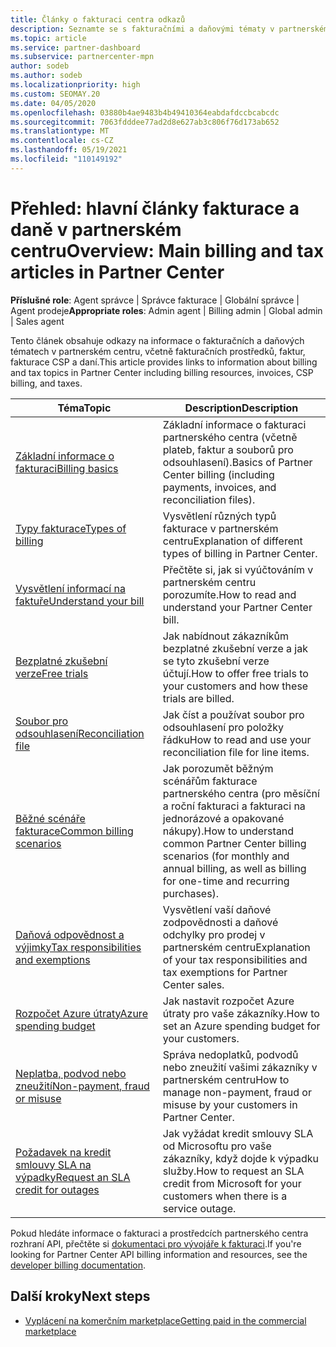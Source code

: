 ```yaml
---
title: Články o fakturaci centra odkazů
description: Seznamte se s fakturačními a daňovými tématy v partnerském centru. Informace zahrnují fakturační prostředky, faktury, fakturace CSP a daně.
ms.topic: article
ms.service: partner-dashboard
ms.subservice: partnercenter-mpn
author: sodeb
ms.author: sodeb
ms.localizationpriority: high
ms.custom: SEOMAY.20
ms.date: 04/05/2020
ms.openlocfilehash: 03880b4ae9483b4b49410364eabdafdccbcabcdc
ms.sourcegitcommit: 7063fdddee77ad2d8e627ab3c806f76d173ab652
ms.translationtype: MT
ms.contentlocale: cs-CZ
ms.lasthandoff: 05/19/2021
ms.locfileid: "110149192"
---
```

# <a name="overview-main-billing-and-tax-articles-in-partner-center"></a><span data-ttu-id="ca080-104">Přehled: hlavní články fakturace a daně v partnerském centru</span><span class="sxs-lookup"><span data-stu-id="ca080-104">Overview: Main billing and tax articles in Partner Center</span></span>

<span data-ttu-id="ca080-105">**Příslušné role**: Agent správce | Správce fakturace | Globální správce | Agent prodeje</span><span class="sxs-lookup"><span data-stu-id="ca080-105">**Appropriate roles**: Admin agent | Billing admin | Global admin | Sales agent</span></span>

<span data-ttu-id="ca080-106">Tento článek obsahuje odkazy na informace o fakturačních a daňových tématech v partnerském centru, včetně fakturačních prostředků, faktur, fakturace CSP a daní.</span><span class="sxs-lookup"><span data-stu-id="ca080-106">This article provides links to information about billing and tax topics in Partner Center including billing resources, invoices, CSP billing, and taxes.</span></span>


| <span data-ttu-id="ca080-107">Téma</span><span class="sxs-lookup"><span data-stu-id="ca080-107">Topic</span></span> | <span data-ttu-id="ca080-108">Description</span><span class="sxs-lookup"><span data-stu-id="ca080-108">Description</span></span> |
| ----- | ----------- |
| [<span data-ttu-id="ca080-109">Základní informace o fakturaci</span><span class="sxs-lookup"><span data-stu-id="ca080-109">Billing basics</span></span>](billing-basics.md) | <span data-ttu-id="ca080-110">Základní informace o fakturaci partnerského centra (včetně plateb, faktur a souborů pro odsouhlasení).</span><span class="sxs-lookup"><span data-stu-id="ca080-110">Basics of Partner Center billing (including payments, invoices, and reconciliation files).</span></span> |
| [<span data-ttu-id="ca080-111">Typy fakturace</span><span class="sxs-lookup"><span data-stu-id="ca080-111">Types of billing</span></span>](./billing-basics.md) | <span data-ttu-id="ca080-112">Vysvětlení různých typů fakturace v partnerském centru</span><span class="sxs-lookup"><span data-stu-id="ca080-112">Explanation of different types of billing in Partner Center.</span></span> |
| [<span data-ttu-id="ca080-113">Vysvětlení informací na faktuře</span><span class="sxs-lookup"><span data-stu-id="ca080-113">Understand your bill</span></span>](read-your-bill.md) | <span data-ttu-id="ca080-114">Přečtěte si, jak si vyúčtováním v partnerském centru porozumíte.</span><span class="sxs-lookup"><span data-stu-id="ca080-114">How to read and understand your Partner Center bill.</span></span> |
| [<span data-ttu-id="ca080-115">Bezplatné zkušební verze</span><span class="sxs-lookup"><span data-stu-id="ca080-115">Free trials</span></span>](offer-your-customers-trials-of-microsoft-products.md) | <span data-ttu-id="ca080-116">Jak nabídnout zákazníkům bezplatné zkušební verze a jak se tyto zkušební verze účtují.</span><span class="sxs-lookup"><span data-stu-id="ca080-116">How to offer free trials to your customers and how these trials are billed.</span></span> |
| [<span data-ttu-id="ca080-117">Soubor pro odsouhlasení</span><span class="sxs-lookup"><span data-stu-id="ca080-117">Reconciliation file</span></span>](use-the-reconciliation-files.md) | <span data-ttu-id="ca080-118">Jak číst a používat soubor pro odsouhlasení pro položky řádku</span><span class="sxs-lookup"><span data-stu-id="ca080-118">How to read and use your reconciliation file for line items.</span></span> |
| [<span data-ttu-id="ca080-119">Běžné scénáře fakturace</span><span class="sxs-lookup"><span data-stu-id="ca080-119">Common billing scenarios</span></span>](common-billing-scenarios.md) | <span data-ttu-id="ca080-120">Jak porozumět běžným scénářům fakturace partnerského centra (pro měsíční a roční fakturaci a fakturaci na jednorázové a opakované nákupy).</span><span class="sxs-lookup"><span data-stu-id="ca080-120">How to understand common Partner Center billing scenarios (for monthly and annual billing, as well as billing for one-time and recurring purchases).</span></span> |
| [<span data-ttu-id="ca080-121">Daňová odpovědnost a výjimky</span><span class="sxs-lookup"><span data-stu-id="ca080-121">Tax responsibilities and exemptions</span></span>](tax-and-tax-exemptions.md) | <span data-ttu-id="ca080-122">Vysvětlení vaší daňové zodpovědnosti a daňové odchylky pro prodej v partnerském centru</span><span class="sxs-lookup"><span data-stu-id="ca080-122">Explanation of your tax responsibilities and tax exemptions for Partner Center sales.</span></span> |
| [<span data-ttu-id="ca080-123">Rozpočet Azure útraty</span><span class="sxs-lookup"><span data-stu-id="ca080-123">Azure spending budget</span></span>](set-an-azure-spending-budget-for-your-customers.md) | <span data-ttu-id="ca080-124">Jak nastavit rozpočet Azure útraty pro vaše zákazníky.</span><span class="sxs-lookup"><span data-stu-id="ca080-124">How to set an Azure spending budget for your customers.</span></span> |
| [<span data-ttu-id="ca080-125">Neplatba, podvod nebo zneužití</span><span class="sxs-lookup"><span data-stu-id="ca080-125">Non-payment, fraud or misuse</span></span>](non-payment-fraud-misuse.md) | <span data-ttu-id="ca080-126">Správa nedoplatků, podvodů nebo zneužití vašimi zákazníky v partnerském centru</span><span class="sxs-lookup"><span data-stu-id="ca080-126">How to manage non-payment, fraud or misuse by your customers in Partner Center.</span></span> |
| [<span data-ttu-id="ca080-127">Požadavek na kredit smlouvy SLA na výpadky</span><span class="sxs-lookup"><span data-stu-id="ca080-127">Request an SLA credit for outages</span></span>](request-credit.md) | <span data-ttu-id="ca080-128">Jak vyžádat kredit smlouvy SLA od Microsoftu pro vaše zákazníky, když dojde k výpadku služby.</span><span class="sxs-lookup"><span data-stu-id="ca080-128">How to request an SLA credit from Microsoft for your customers when there is a service outage.</span></span> |

<span data-ttu-id="ca080-129">Pokud hledáte informace o fakturaci a prostředcích partnerského centra rozhraní API, přečtěte si [dokumentaci pro vývojáře k fakturaci](/partner-center/develop/manage-billing).</span><span class="sxs-lookup"><span data-stu-id="ca080-129">If you're looking for Partner Center API billing information and resources, see the [developer billing documentation](/partner-center/develop/manage-billing).</span></span>

## <a name="next-steps"></a><span data-ttu-id="ca080-130">Další kroky</span><span class="sxs-lookup"><span data-stu-id="ca080-130">Next steps</span></span>

- [<span data-ttu-id="ca080-131">Vyplácení na komerčním marketplace</span><span class="sxs-lookup"><span data-stu-id="ca080-131">Getting paid in the commercial marketplace</span></span>](marketplace-get-paid.md)